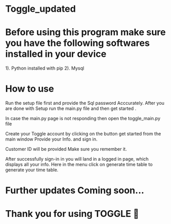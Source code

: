 # Toggle_updated

# Before using this program make sure you have the following softwares installed in your device
1). Python installed with pip 
2). Mysql 

# How to use

Run the setup file first and provide the Sql password Acccurately.
After you are done with Setup run the main.py file and then get started .

In case the main.py page is not responding then open the toggle_main.py file 

Create your Toggle account  by clicking on the button get started from the main window
Provide your Info. and sign in.

Customer ID will be provided Make sure you remember it.

After successfully sign-in in you will land in a logged in page, which displays all your info.
Here in the menu click on generate time table to generate your time table.


# Further updates Coming soon...

# Thank you for using TOGGLE 🙂
